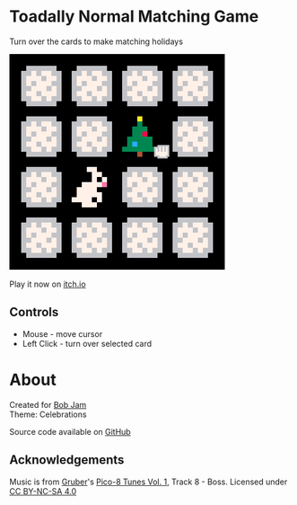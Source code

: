 # Toadally Normal Matching Game
Turn over the cards to make matching holidays


[![Four by four grid of cards with 2 turned over](images/cover.png)](https://caterpillargames.itch.io/toadally-normal-matching-game)

Play it now on [itch.io](https://caterpillargames.itch.io/toadally-normal-matching-game)


## Controls
* Mouse - move cursor
* Left Click - turn over selected card




# About
Created for [Bob Jam](https://itch.io/jam/bob-jam/entries)  
Theme: Celebrations  


Source code available on [GitHub](https://github.com/CaterpillarGames/pico8-games/tree/master/carts/toadally-normal-matching-game)


## Acknowledgements
Music is from [Gruber](https://www.lexaloffle.com/bbs/?uid=11292)'s [Pico-8 Tunes Vol. 1](https://www.lexaloffle.com/bbs/?tid=29008), Track 8 - Boss. 
Licensed under [CC BY-NC-SA 4.0](https://creativecommons.org/licenses/by-nc-sa/4.0/)



